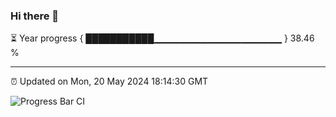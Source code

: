 ### Hi there 👋

⏳ Year progress { ███████████▁▁▁▁▁▁▁▁▁▁▁▁▁▁▁▁▁▁▁ } 38.46 %

---

⏰ Updated on Mon, 20 May 2024 18:14:30 GMT

![Progress Bar CI](https://github.com/liununu/liununu/workflows/Progress%20Bar%20CI/badge.svg)
